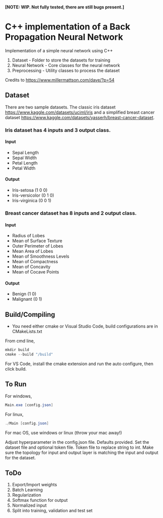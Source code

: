 **[NOTE: WIP. Not fully tested, there are still bugs present.]**

# C++ implementation of a Back Propagation Neural Network

Implementation of a simple neural network using C++
1. Dataset - Folder to store the datasets for training
2. Neural Network - Core classes for the neural network
3. Preprocessing - Utility classes to process the dataset

Credits to https://www.millermattson.com/dave/?p=54

## Dataset

There are two sample datasets. The classic iris dataset https://www.kaggle.com/datasets/uciml/iris and a simplified breast cancer dataset https://www.kaggle.com/datasets/yasserh/breast-cancer-dataset.

### Iris dataset has 4 inputs and 3 output class.
#### Input
* Sepal Length
* Sepal Width
* Petal Length
* Petal Width
#### Output
* Iris-setosa       (1 0 0)
* Iris-versicolor   (0 1 0)
* Iris-virginica    (0 0 1)

### Breast cancer dataset has 8 inputs and 2 output class.
#### Input
* Radius of Lobes
* Mean of Surface Texture
* Outer Perimeter of Lobes
* Mean Area of Lobes
* Mean of Smoothness Levels
* Mean of Compactness
* Mean of Concavity
* Mean of Cocave Points
#### Output
* Benign       (1 0)
* Malignant    (0 1)

## Build/Compiling

* You need either cmake or Visual Studio Code, build configurations are in CMakeLists.txt

From cmd line,
```cs
mkdir build
cmake --build "/build"
```

For VS Code, install the cmake extension and run the auto configure, then click build.

## To Run

For windows,
```cs
Main.exe [config.json]
```

For linux,
```cs
./Main [config.json]
```

For mac OS,
use windows or linux (throw your mac away!)

Adjust hyperparameter in the config.json file. Defaults provided.
Set the dataset file and optional token file. Token file to replace string to int.
Make sure the topology for input and output layer is matching the input and output for the dataset.

## ToDo
1. Export/Import weights
2. Batch Learning
3. Regularization
4. Softmax function for output
5. Normalized input
6. Split into training, validation and test set

